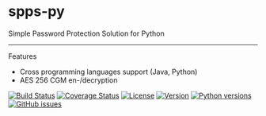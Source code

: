 # spps-py

Simple Password Protection Solution for Python

---

Features

* Cross programming languages support (Java, Python)
* AES 256 CGM en-/decryption

[![Build Status](https://travis-ci.org/elomagic/spps-py.svg?branch=master)](https://travis-ci.org/elomagic/spps-py)
[![Coverage Status](https://coveralls.io/repos/github/elomagic/spps-py/badge.svg?branch=master)](https://coveralls.io/github/elomagic/spps-py?branch=master)
[![License](https://img.shields.io/badge/License-Apache%202.0-blue.svg)](https://opensource.org/licenses/Apache-2.0)
[![Version](https://img.shields.io/pypi/v/spps-py.svg)](https://pypi.python.org/pypi/spps-py/)
[![Python versions](https://img.shields.io/pypi/pyversions/spps-py.svg)](https://pypi.python.org/pypi/spps-py/)
[![GitHub issues](https://img.shields.io/github/issues-raw/elomagic/spps-py)](https://github.com/elomagic/spps-py/issues)

